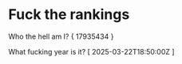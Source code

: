 # Fuck the rankings

Who the hell am I?
{ 17935434 }

What fucking year is it?
[ 2025-03-22T18:50:00Z ]
